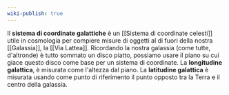 ```yaml
---
wiki-publish: true
---
```

Il **sistema di coordinate galattiche** è un [[Sistema di coordinate celesti]] utile in cosmologia per compiere misure di oggetti al di fuori della nostra [[Galassia]], la [[Via Lattea]]. Ricordando la nostra galassia (come tutte, d'altronde) è tutto sommato un disco piatto, possiamo usare il piano su cui giace questo disco come base per un sistema di coordinate. La **longitudine galattica**, è misurata come l'altezza dal piano. La **latitudine galattica** è misurata usando come punto di riferimento il punto opposto tra la Terra e il centro della galassia.